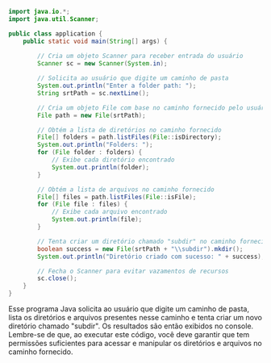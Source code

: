 

```java
import java.io.*;
import java.util.Scanner;

public class application {
    public static void main(String[] args) {
        
        // Cria um objeto Scanner para receber entrada do usuário
        Scanner sc = new Scanner(System.in);

        // Solicita ao usuário que digite um caminho de pasta
        System.out.println("Enter a folder path: ");
        String srtPath = sc.nextLine();

        // Cria um objeto File com base no caminho fornecido pelo usuário
        File path = new File(srtPath);

        // Obtém a lista de diretórios no caminho fornecido
        File[] folders = path.listFiles(File::isDirectory);
        System.out.println("Folders: ");
        for (File folder : folders) {
            // Exibe cada diretório encontrado
            System.out.println(folder);
        }

        // Obtém a lista de arquivos no caminho fornecido
        File[] files = path.listFiles(File::isFile);
        for (File file : files) {
            // Exibe cada arquivo encontrado
            System.out.println(file);
        }

        // Tenta criar um diretório chamado "subdir" no caminho fornecido
        boolean success = new File(srtPath + "\\subdir").mkdir();
        System.out.println("Diretório criado com sucesso: " + success);

        // Fecha o Scanner para evitar vazamentos de recursos
        sc.close();
    }
}
```

Esse programa Java solicita ao usuário que digite um caminho de pasta, lista os diretórios e arquivos presentes nesse caminho e tenta criar um novo diretório chamado "subdir". Os resultados são então exibidos no console. Lembre-se de que, ao executar este código, você deve garantir que tem permissões suficientes para acessar e manipular os diretórios e arquivos no caminho fornecido.